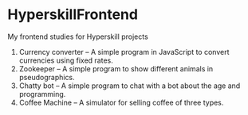 # HyperskillFrontend
My frontend studies for Hyperskill projects
01. Currency converter
   – A simple program in JavaScript to convert currencies using fixed rates.
02. Zookeeper 
   – A simple program to show different animals in pseudographics.
03. Chatty bot
   – A simple program to chat with a bot about the age and programming.   
04. Coffee Machine
   – A simulator for selling coffee of three types.
